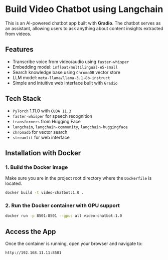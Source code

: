 # Build Video Chatbot using Langchain

This is an AI-powered chatbot app built with **Gradio**. The chatbot serves as an assistant, allowing users to ask anything about content insights extracted from videos.


## Features

- Transcribe voice from video/audio using `faster-whisper`
- Embedding model: `infloat/multilingual-e5-small`
- Search knowledge base using `ChromaDB` vector store
- LLM model: `meta-llama/llama-3.1-8b-instruct`
- Simple and intuitive web interface built with `Gradio`



## Tech Stack

- `PyTorch` 1.11.0 with `CUDA 11.3`
- `faster-whisper` for speech recognition
- `transformers` from Hugging Face
- `langchain`, `langchain-community`, `langchain-huggingface`
- `chromadb` for vector search
- `streamlit` for web interface



## Installation with Docker

### 1. Build the Docker image

Make sure you are in the project root directory where the `Dockerfile` is located.

```bash
docker build -t video-chatbot:1.0 .
```

### 2. Run the Docker container with GPU support
```bash
docker run -p 8501:8501 --gpus all video-chatbot:1.0
```



## Access the App

Once the container is running, open your browser and navigate to:

```bash
http://192.168.11.11:8501
```
